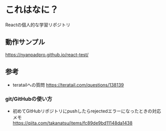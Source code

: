 # これはなに？

Reactの個人的な学習リポジトリ  


## 動作サンプル  

https://nyanpadpro.github.io/react-test/

## 参考
- teratailへの質問
https://teratail.com/questions/138139

### git/GitHubの使い方  
- 初めてGitHubリポジトリにpushしたらrejectedエラーになったときの対応メモ  
https://qiita.com/takanatsu/items/fc89de9bd11148da1438  

